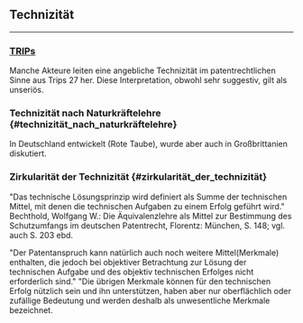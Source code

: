 ## Technizität

------------------------------------------------------------------------

### [TRIPs](TRIPs "wikilink")

Manche Akteure leiten eine angebliche Technizität im patentrechtlichen
Sinne aus Trips 27 her. Diese Interpretation, obwohl sehr suggestiv,
gilt als unseriös.

### Technizität nach Naturkräftelehre {#technizität_nach_naturkräftelehre}

In Deutschland entwickelt (Rote Taube), wurde aber auch in
Großbrittanien diskutiert.

### Zirkularität der Technizität {#zirkularität_der_technizität}

\"Das technische Lösungsprinzip wird definiert als Summe der technischen
Mittel, mit denen die technischen Aufgaben zu einem Erfolg geführt
wird.\" Bechthold, Wolfgang W.: Die Äquivalenzlehre als Mittel zur
Bestimmung des Schutzumfangs im deutschen Patentrecht, Florentz:
München, S. 148; vgl. auch S. 203 ebd.

\"Der Patentanspruch kann natürlich auch noch weitere Mittel(Merkmale)
enthalten, die jedoch bei objektiver Betrachtung zur Lösung der
technischen Aufgabe und des objektiv technischen Erfolges nicht
erforderlich sind.\" \"Die übrigen Merkmale können für den technischen
Erfolg nützlich sein und ihn unterstützen, haben aber nur oberflächlich
oder zufällige Bedeutung und werden deshalb als unwesentliche Merkmale
bezeichnet.
